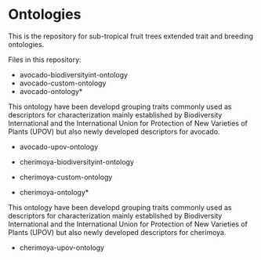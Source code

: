 # Ontologies
This is the repository for sub-tropical fruit trees extended trait and breeding ontologies. 

Files in this repository: 

* avocado-biodiversityint-ontology
* avocado-custom-ontology
* avocado-ontology*

This ontology have been developd grouping traits commonly used as descriptors for characterization mainly established by Biodiversity International and the International Union for Protection of New Varieties of Plants (UPOV) but also newly developed descriptors for avocado. 

* avocado-upov-ontology


* cherimoya-biodiversityint-ontology
* cherimoya-custom-ontology
* cherimoya-ontology*

This ontology have been developd grouping traits commonly used as descriptors for characterization mainly established by Biodiversity International and the International Union for Protection of New Varieties of Plants (UPOV) but also newly developed descriptors for cherimoya.

* cherimoya-upov-ontology
